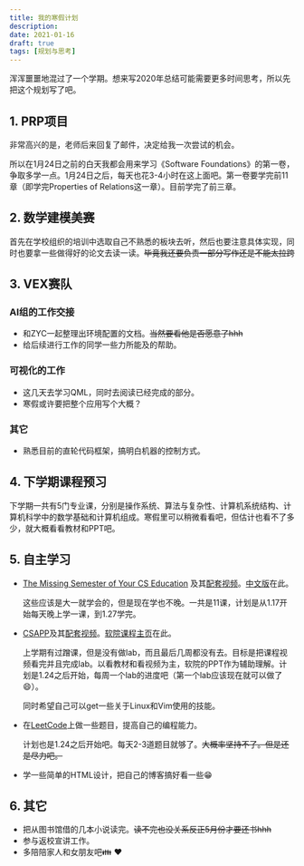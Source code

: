 ```yaml
---
title: 我的寒假计划
description:
date: 2021-01-16
draft: true
tags: [规划与思考]
---
```


浑浑噩噩地混过了一个学期。想来写2020年总结可能需要更多时间思考，所以先把这个规划写了吧。

## 1. PRP项目

非常高兴的是，老师后来回复了邮件，决定给我一次尝试的机会。

所以在1月24日之前的白天我都会用来学习《Software Foundations》的第一卷，争取多学一点。1月24日之后，每天也花3-4小时在这上面吧。第一卷要学完前11章（即学完Properties of Relations这一章）。目前学完了前三章。

## 2. 数学建模美赛

首先在学校组织的培训中选取自己不熟悉的板块去听，然后也要注意具体实现，同时也要拿一些做得好的论文去读一读。~~毕竟我还要负责一部分写作还是不能太拉跨~~

## 3. VEX赛队

### AI组的工作交接

* 和ZYC一起整理出环境配置的文档。~~当然要看他是否愿意了hhh~~
* 给后续进行工作的同学一些力所能及的帮助。

### 可视化的工作

* 这几天去学习QML，同时去阅读已经完成的部分。
* 寒假或许要把整个应用写个大概？

### 其它

* 熟悉目前的直轮代码框架，搞明白机器的控制方式。

## 4. 下学期课程预习

下学期一共有5门专业课，分别是操作系统、算法与复杂性、计算机系统结构、计算机科学中的数学基础和计算机组成。寒假里可以稍微看看吧，但估计也看不了多少，就大概看看教材和PPT吧。

## 5. 自主学习

* [The Missing Semester of Your CS Education](https://missing.csail.mit.edu/) 及其[配套视频](https://www.bilibili.com/video/BV1x7411H7wa)。[中文版](https://missing-semester-cn.github.io/)在此。

    这些应该是大一就学会的，但是现在学也不晚。一共是11课，计划是从1.17开始每天晚上学一课，到1.27学完。

* [CSAPP](http://csapp.cs.cmu.edu/)及其[配套视频](https://www.bilibili.com/video/BV1iW411d7hd)。[软院课程主页](https://ipads.se.sjtu.edu.cn/courses/ics/index.shtml)在此。

    上学期有过蹭课，但是没有做lab，而且最后几周都没有去。目标是把课程视频看完并且完成lab。以看教材和看视频为主，软院的PPT作为辅助理解。计划是1.24之后开始，每周一个lab的进度吧（第一个lab应该现在就可以做了:smile:）。

    同时希望自己可以get一些关于Linux和Vim使用的技能。

* 在[LeetCode](https://leetcode-cn.com/)上做一些题目，提高自己的编程能力。

    计划也是1.24之后开始吧。每天2-3道题目就够了。~~大概率坚持不了。但是还是尽力吧。~~

* 学一些简单的HTML设计，把自己的博客搞好看一些:grin:

## 6. 其它

* 把从图书馆借的几本小说读完。~~读不完也没关系反正5月份才要还书hhh~~
* 参与返校宣讲工作。
* 多陪陪家人和女朋友吧:family: :heart:
